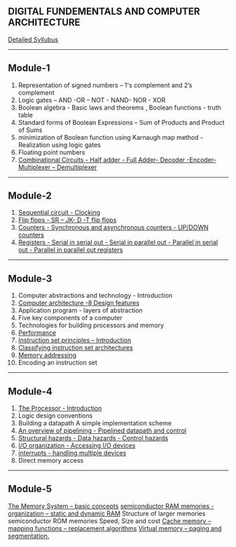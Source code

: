 DIGITAL FUNDEMENTALS AND COMPUTER ARCHITECTURE
-------------------------
[Detailed Syllubus](Syllubus.pdf)

------------
Module-1
------------
1. Representation of signed numbers – 1's complement and 2’s complement 
2. Logic gates – AND -OR – NOT - NAND- NOR - XOR 
3. Boolean algebra - Basic laws and theorems , Boolean functions - truth table
4. Standard forms of Boolean Expressions – Sum of Products and Product of Sums 
5. minimization of Boolean function using Karnaugh map method - Realization using logic gates
6. Floating point numbers 
7. [Combinational Circuits - Half adder - Full Adder- Decoder -Encoder- Multiplexer – Demultiplexer](Module%201/Combinational%20Circuits.pdf)

------------
Module-2
------------
1. [Sequential circuit - Clocking](Module%202/Latches.pdf)
2. [Flip flops - SR – JK- D -T flip flops](Module%202/Flip%20Flops.pdf)
3. [Counters - Synchronous and asynchronous counters - UP/DOWN counters](Module%202/Counters.pdf)  
4. [Registers - Serial in serial out - Serial in parallel out - Parallel in serial out - Parallel in parallel out registers](Module%202/Shift%20registers.pdf)

------------
Module-3
------------
1. Computer abstractions and technology - Introduction
2. [Computer architecture -8 Design features](Module%203/8%20great%20ideas.pdf) 
3. Application program - layers of abstraction
4. Five key components of a computer
5. Technologies for building processors and memory
6. [Performance](Module%203/Performance%20Of%20A%20Computer.pdf)
7. [Instruction set principles – Introduction](Module%203/Instruction%20Set%201.pdf) 
8. [Classifying instruction set architectures](Module%203/instruction%20set%20classification.pdf)
9. [Memory addressing](Module%203/Addressing%20modes.pdf)
10. Encoding an instruction set

------------
Module-4
------------
1. [The Processor - Introduction](Module%204/PROCESSOR.pdf)
2. Logic design conventions 
3. Building a datapath A simple implementation scheme
4. [An overview of pipelining - Pipelined datapath and control](Module%204/Pipelining.pdf)
5. [Structural hazards - Data hazards - Control hazards](Module%204/Hazards.pdf)
6. [I/O organization - Accessing I/O devices](Module%204/input%20Output%20org.pdf.pdf) 
7. [interrupts - handling multiple devices](Module%204/Inturrepts.pdf)
8. Direct memory access

------------
Module-5
------------
[The Memory System – basic concepts](Module%205/Basic%20Concepts.pdf)
[semiconductor RAM memories - organization – static and dynamic RAM](Module%205/Semiconductor.pdf)
Structure of larger memories
semiconductor ROM memories
Speed, Size and cost 
[Cache memory – mapping functions – replacement algorithms](Module%205/Module%205_Cache%20Memory.pdf)
[Virtual memory – paging and segmentation.](Module%205/VirtualMemory.pdf)